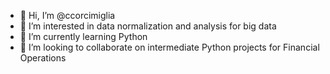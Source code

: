 - 👋 Hi, I’m @ccorcimiglia
- 👀 I’m interested in data normalization and analysis for big data
- 🌱 I’m currently learning Python
- 💞️ I’m looking to collaborate on intermediate Python projects for Financial Operations

<!---
ccorcimiglia/ccorcimiglia is a ✨ special ✨ repository because its `README.md` (this file) appears on your GitHub profile.
You can click the Preview link to take a look at your changes.
--->

